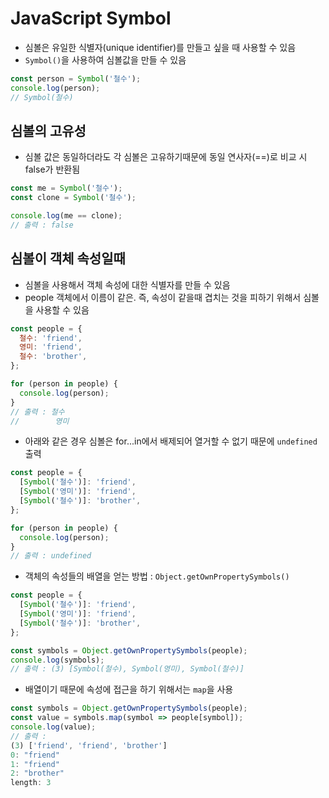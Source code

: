 # JavaScript Symbol

- 심볼은 유일한 식별자(unique identifier)를 만들고 싶을 때 사용할 수 있음
- `Symbol()`을 사용하여 심볼값을 만들 수 있음

```js
const person = Symbol('철수');
console.log(person);
// Symbol(철수)
```

## 심볼의 고유성

- 심볼 값은 동일하더라도 각 심볼은 고유하기때문에 동일 연사자(==)로 비교 시 false가 반환됨

```js
const me = Symbol('철수');
const clone = Symbol('철수');

console.log(me == clone);
// 출력 : false
```

## 심볼이 객체 속성일때

- 심볼을 사용해서 객체 속성에 대한 식별자를 만들 수 있음
- people 객체에서 이름이 같은. 즉, 속성이 같을때 겹치는 것을 피하기 위해서 심볼을 사용할 수 있음

```js
const people = {
  철수: 'friend',
  영미: 'friend',
  철수: 'brother',
};

for (person in people) {
  console.log(person);
}
// 출력 : 철수
//        영미
```

- 아래와 같은 경우 심볼은 for...in에서 배제되어 열거할 수 없기 때문에 `undefined` 출력

```js
const people = {
  [Symbol('철수')]: 'friend',
  [Symbol('영미')]: 'friend',
  [Symbol('철수')]: 'brother',
};

for (person in people) {
  console.log(person);
}
// 출력 : undefined
```

- 객체의 속성들의 배열을 얻는 방법 : `Object.getOwnPropertySymbols()`

```js
const people = {
  [Symbol('철수')]: 'friend',
  [Symbol('영미')]: 'friend',
  [Symbol('철수')]: 'brother',
};

const symbols = Object.getOwnPropertySymbols(people);
console.log(symbols);
// 출력 : (3) [Symbol(철수), Symbol(영미), Symbol(철수)]
```

- 배열이기 때문에 속성에 접근을 하기 위해서는 `map`을 사용

```js
const symbols = Object.getOwnPropertySymbols(people);
const value = symbols.map(symbol => people[symbol]);
console.log(value);
// 출력 :
(3) ['friend', 'friend', 'brother']
0: "friend"
1: "friend"
2: "brother"
length: 3
```
